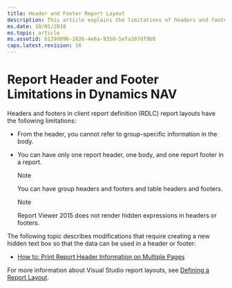 ```yaml
---
title: Header and Footer Report Layout
description: This article explains the limitations of headers and footers in client report definition RDLC report layouts in Microsoft Dynamics NAV.
ms.date: 10/01/2018
ms.topic: article
ms.assetid: b129d096-1826-4e6a-9350-5efa307df9b0
caps.latest.revision: 16
---
```

# Report Header and Footer Limitations in Dynamics NAV
Headers and footers in client report definition \(RDLC\) report layouts have the following limitations:  
  
-   From the header, you cannot refer to group-specific information in the body.  
  
-   You can have only one report header, one body, and one report footer in a report.  
  
    > [!NOTE]  
    >  You can have group headers and footers and table headers and footers.  
  
    > [!NOTE]  
    >  Report Viewer 2015 does not render hidden expressions in headers or footers.  
  
 The following topic describes modifications that require creating a new hidden text box so that the data can be used in a header or footer:  
  
-   [How to: Print Report Header Information on Multiple Pages](How-to--Print-Report-Header-Information-on-Multiple-Pages.md)  
  
 For more information about Visual Studio report layouts, see [Defining a Report Layout](https://go.microsoft.com/fwlink/?linkid=126035).
